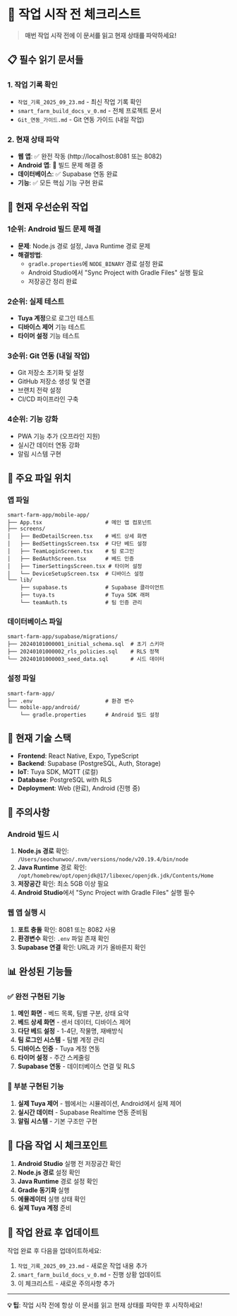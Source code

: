 # 🚀 작업 시작 전 체크리스트

> **매번 작업 시작 전에 이 문서를 읽고 현재 상태를 파악하세요!**

## 📋 필수 읽기 문서들

### 1. 작업 기록 확인
- `작업_기록_2025_09_23.md` - 최신 작업 기록 확인
- `smart_farm_build_docs_v_0.md` - 전체 프로젝트 문서
- `Git_연동_가이드.md` - Git 연동 가이드 (내일 작업)

### 2. 현재 상태 파악
- **웹 앱**: ✅ 완전 작동 (http://localhost:8081 또는 8082)
- **Android 앱**: 🔧 빌드 문제 해결 중
- **데이터베이스**: ✅ Supabase 연동 완료
- **기능**: ✅ 모든 핵심 기능 구현 완료

## 🎯 현재 우선순위 작업

### 1순위: Android 빌드 문제 해결
- **문제**: Node.js 경로 설정, Java Runtime 경로 문제
- **해결방법**: 
  - `gradle.properties`에 `NODE_BINARY` 경로 설정 완료
  - Android Studio에서 "Sync Project with Gradle Files" 실행 필요
  - 저장공간 정리 완료

### 2순위: 실제 테스트
- **Tuya 계정**으로 로그인 테스트
- **디바이스 제어** 기능 테스트
- **타이머 설정** 기능 테스트

### 3순위: Git 연동 (내일 작업)
- Git 저장소 초기화 및 설정
- GitHub 저장소 생성 및 연결
- 브랜치 전략 설정
- CI/CD 파이프라인 구축

### 4순위: 기능 강화
- PWA 기능 추가 (오프라인 지원)
- 실시간 데이터 연동 강화
- 알림 시스템 구현

## 📁 주요 파일 위치

### 앱 파일
```
smart-farm-app/mobile-app/
├── App.tsx                    # 메인 앱 컴포넌트
├── screens/
│   ├── BedDetailScreen.tsx    # 베드 상세 화면
│   ├── BedSettingsScreen.tsx  # 다단 베드 설정
│   ├── TeamLoginScreen.tsx    # 팀 로그인
│   ├── BedAuthScreen.tsx      # 베드 인증
│   ├── TimerSettingsScreen.tsx # 타이머 설정
│   └── DeviceSetupScreen.tsx  # 디바이스 설정
└── lib/
    ├── supabase.ts            # Supabase 클라이언트
    ├── tuya.ts                # Tuya SDK 래퍼
    └── teamAuth.ts            # 팀 인증 관리
```

### 데이터베이스 파일
```
smart-farm-app/supabase/migrations/
├── 20240101000001_initial_schema.sql  # 초기 스키마
├── 20240101000002_rls_policies.sql    # RLS 정책
└── 20240101000003_seed_data.sql       # 시드 데이터
```

### 설정 파일
```
smart-farm-app/
├── .env                       # 환경 변수
└── mobile-app/android/
    └── gradle.properties      # Android 빌드 설정
```

## 🔧 현재 기술 스택

- **Frontend**: React Native, Expo, TypeScript
- **Backend**: Supabase (PostgreSQL, Auth, Storage)
- **IoT**: Tuya SDK, MQTT (로컬)
- **Database**: PostgreSQL with RLS
- **Deployment**: Web (완료), Android (진행 중)

## 🚨 주의사항

### Android 빌드 시
1. **Node.js 경로** 확인: `/Users/seochunwoo/.nvm/versions/node/v20.19.4/bin/node`
2. **Java Runtime** 경로 확인: `/opt/homebrew/opt/openjdk@17/libexec/openjdk.jdk/Contents/Home`
3. **저장공간** 확인: 최소 5GB 이상 필요
4. **Android Studio**에서 "Sync Project with Gradle Files" 실행 필수

### 웹 앱 실행 시
1. **포트 충돌** 확인: 8081 또는 8082 사용
2. **환경변수** 확인: `.env` 파일 존재 확인
3. **Supabase 연결** 확인: URL과 키가 올바른지 확인

## 📊 완성된 기능들

### ✅ 완전 구현된 기능
1. **메인 화면** - 베드 목록, 팀별 구분, 상태 요약
2. **베드 상세 화면** - 센서 데이터, 디바이스 제어
3. **다단 베드 설정** - 1-4단, 작물명, 재배방식
4. **팀 로그인 시스템** - 팀별 계정 관리
5. **디바이스 인증** - Tuya 계정 연동
6. **타이머 설정** - 주간 스케줄링
7. **Supabase 연동** - 데이터베이스 연결 및 RLS

### 🔄 부분 구현된 기능
1. **실제 Tuya 제어** - 웹에서는 시뮬레이션, Android에서 실제 제어
2. **실시간 데이터** - Supabase Realtime 연동 준비됨
3. **알림 시스템** - 기본 구조만 구현

## 🎯 다음 작업 시 체크포인트

1. **Android Studio** 실행 전 저장공간 확인
2. **Node.js 경로** 설정 확인
3. **Java Runtime** 경로 설정 확인
4. **Gradle 동기화** 실행
5. **에뮬레이터** 실행 상태 확인
6. **실제 Tuya 계정** 준비

## 📝 작업 완료 후 업데이트

작업 완료 후 다음을 업데이트하세요:
1. `작업_기록_2025_09_23.md` - 새로운 작업 내용 추가
2. `smart_farm_build_docs_v_0.md` - 진행 상황 업데이트
3. 이 체크리스트 - 새로운 주의사항 추가

---

**💡 팁**: 작업 시작 전에 항상 이 문서를 읽고 현재 상태를 파악한 후 시작하세요!
